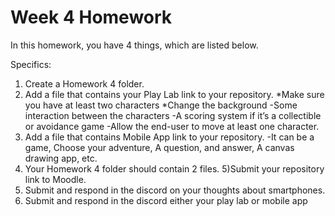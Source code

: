 # Week 4 Homework

In this homework, you have 4 things, which are listed below.

Specifics:

1) Create a Homework 4 folder.
2) Add a file that contains your Play Lab link to your repository.
*Make sure you have at least two characters
*Change the background
    -Some interaction between the characters
    -A scoring system if it’s a collectible or avoidance game
    -Allow the end-user to move at least one character.
3) Add a file that contains Mobile App link to your repository.
    -It can be a game, Choose your adventure, A question, and answer, A canvas drawing app, etc.
4) Your Homework 4 folder should contain 2 files.
5)Submit your repository link to Moodle.
6) Submit and respond in the discord on your thoughts about smartphones.
7) Submit and respond in the discord either your play lab or mobile app
